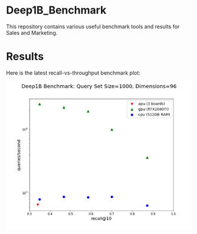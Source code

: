 # Deep1B_Benchmark

This repository contains various useful benchmark tools and results for Sales and Marketing.

# Results

Here is the latest recall-vs-throughput benchmark plot:

![Image of Yaktocat](deep1B_compare.png)
